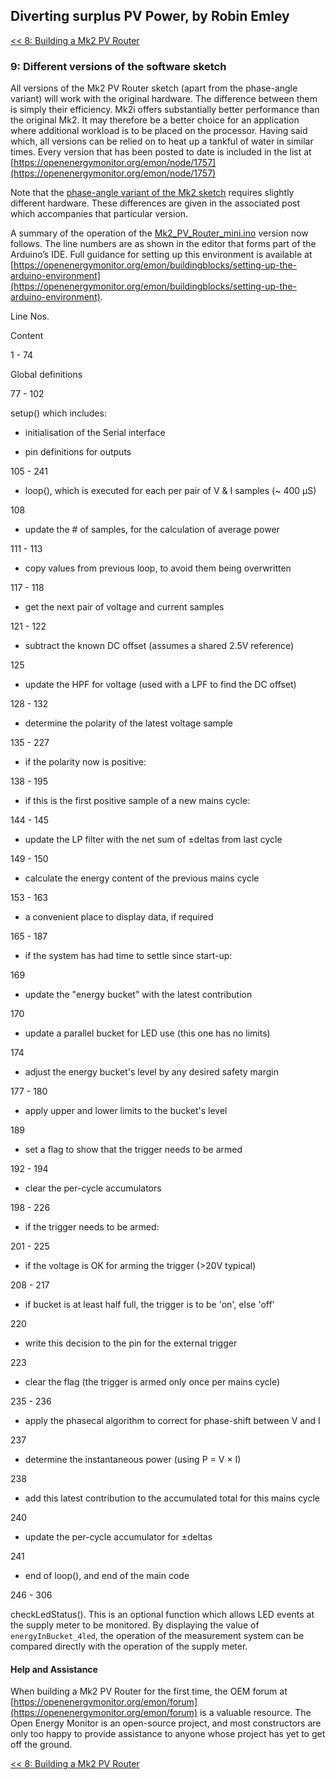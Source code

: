 ## Diverting surplus PV Power, by Robin Emley

[<< 8: Building a Mk2 PV Router](build)

### 9: Different versions of the software sketch

All versions of the Mk2 PV Router sketch (apart from the phase-angle variant) will work with the original hardware. The difference between them is simply their efficiency. Mk2i offers substantially better performance than the original Mk2\. It may therefore be a better choice for an application where additional workload is to be placed on the processor. Having said which, all versions can be relied on to heat up a tankful of water in similar times. Every version that has been posted to date is included in the list at [https://openenergymonitor.org/emon/node/1757](https://openenergymonitor.org/emon/node/1757)

Note that the [phase-angle variant of the Mk2 sketch](files/Mk2_PV_phaseAngle.ino_.zip) requires slightly different hardware. These differences are given in the associated post which accompanies that particular version.

A summary of the operation of the [Mk2_PV_Router_mini.ino](files/Mk2_PV_Router_mini.ino_.zip) version now follows. The line numbers are as shown in the editor that forms part of the Arduino’s IDE. Full guidance for setting up this environment is available at [https://openenergymonitor.org/emon/buildingblocks/setting-up-the-arduino-environment](https://openenergymonitor.org/emon/buildingblocks/setting-up-the-arduino-environment).

Line Nos.

Content

1 - 74

Global definitions

77 - 102

setup() which includes:

- initialisation of the Serial interface

- pin definitions for outputs

105 - 241

- loop(), which is executed for each per pair of V & I samples (~ 400 µS)

108

- update the # of samples, for the calculation of average power

111 - 113

- copy values from previous loop, to avoid them being overwritten

117 - 118

- get the next pair of voltage and current samples

121 - 122

- subtract the known DC offset (assumes a shared 2.5V reference)

125

- update the HPF for voltage (used with a LPF to find the DC offset)

128 - 132

- determine the polarity of the latest voltage sample

135 - 227

- if the polarity now is positive:

138 - 195

- if this is the first positive sample of a new mains cycle:

144 - 145

- update the LP filter with the net sum of ±deltas from last cycle

149 - 150

- calculate the energy content of the previous mains cycle

153 - 163

- a convenient place to display data, if required

165 - 187

- if the system has had time to settle since start-up:

169

- update the "energy bucket" with the latest contribution

170

- update a parallel bucket for LED use (this one has no limits)

174

- adjust the energy bucket's level by any desired safety margin

177 - 180

- apply upper and lower limits to the bucket's level

189

- set a flag to show that the trigger needs to be armed

192 - 194

- clear the per-cycle accumulators

198 - 226

- if the trigger needs to be armed:

201 - 225

- if the voltage is OK for arming the trigger (>20V typical)

208 - 217

- if bucket is at least half full, the trigger is to be 'on', else 'off'

220

- write this decision to the pin for the external trigger

223

- clear the flag (the trigger is armed only once per mains cycle)

235 - 236

- apply the phasecal algorithm to correct for phase-shift between V and I

237

- determine the instantaneous power (using P = V × I)

238

- add this latest contribution to the accumulated total for this mains cycle

240

- update the per-cycle accumulator for ±deltas

241

- end of loop(), and end of the main code

246 - 306

checkLedStatus(). This is an optional function which allows LED events at the supply meter to be monitored. By displaying the value of `energyInBucket_4led`, the operation of the measurement system can be compared directly with the operation of the supply meter.

#### Help and Assistance

When building a Mk2 PV Router for the first time, the OEM forum at [https://openenergymonitor.org/emon/forum](https://openenergymonitor.org/emon/forum) is a valuable resource. The Open Energy Monitor is an open-source project, and most constructors are only too happy to provide assistance to anyone whose project has yet to get off the ground.

[<< 8: Building a Mk2 PV Router](build)
